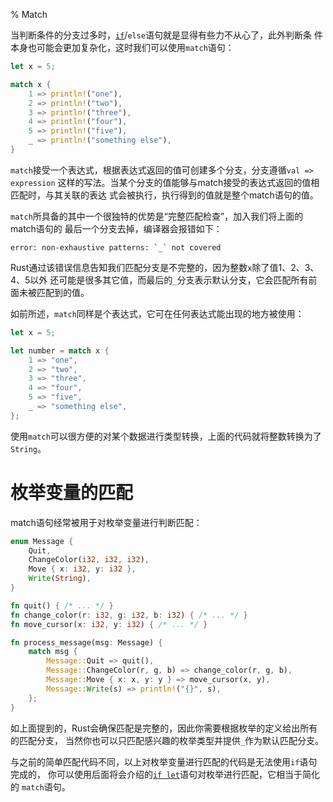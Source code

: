 % Match

当判断条件的分支过多时，[`if`][if]/`else`语句就是显得有些力不从心了，此外判断条
件本身也可能会更加复杂化，这时我们可以使用`match`语句：

```rust
let x = 5;

match x {
    1 => println!("one"),
    2 => println!("two"),
    3 => println!("three"),
    4 => println!("four"),
    5 => println!("five"),
    _ => println!("something else"),
}
```

[if]: 条件判断.md

`match`接受一个表达式，根据表达式返回的值可创建多个分支，分支遵循`val => expression`
这样的写法。当某个分支的值能够与match接受的表达式返回的值相匹配时，与其关联的表达
式会被执行，执行得到的值就是整个match语句的值。

[patterns]: 模式.md

`match`所具备的其中一个很独特的优势是“完整匹配检查”，加入我们将上面的match语句的
最后一个分支去掉，编译器会报错如下：

```text
error: non-exhaustive patterns: `_` not covered
```

Rust通过该错误信息告知我们匹配分支是不完整的，因为整数`x`除了值1、2、3、4、5以外
还可能是很多其它值，而最后的`_`分支表示默认分支，它会匹配所有前面未被匹配到的值。

如前所述，`match`同样是个表达式，它可在任何表达式能出现的地方被使用：

```rust
let x = 5;

let number = match x {
    1 => "one",
    2 => "two",
    3 => "three",
    4 => "four",
    5 => "five",
    _ => "something else",
};
```

使用`match`可以很方便的对某个数据进行类型转换，上面的代码就将整数转换为了`String`。

# 枚举变量的匹配

match语句经常被用于对枚举变量进行判断匹配：

```rust
enum Message {
    Quit,
    ChangeColor(i32, i32, i32),
    Move { x: i32, y: i32 },
    Write(String),
}

fn quit() { /* ... */ }
fn change_color(r: i32, g: i32, b: i32) { /* ... */ }
fn move_cursor(x: i32, y: i32) { /* ... */ }

fn process_message(msg: Message) {
    match msg {
        Message::Quit => quit(),
        Message::ChangeColor(r, g, b) => change_color(r, g, b),
        Message::Move { x: x, y: y } => move_cursor(x, y),
        Message::Write(s) => println!("{}", s),
    };
}
```

如上面提到的，Rust会确保匹配是完整的，因此你需要根据枚举的定义给出所有的匹配分支，
当然你也可以只匹配感兴趣的枚举类型并提供`_`作为默认匹配分支。

与之前的简单匹配代码不同，以上对枚举变量进行匹配的代码是无法使用`if`语句完成的，
你可以使用后面将会介绍的[`if let`][if-let]语句对枚举进行匹配，它相当于简化的
`match`语句。

[if-let]: if-let.md
